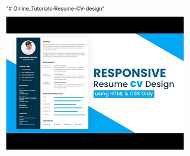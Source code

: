 "# Online_Tutorials-Resume-CV-design"

<img src="How to Create Responsive Resume Website using HTML and CSS _ Resume CV design in HTML CSS.jpg">
